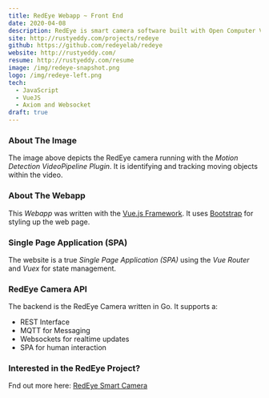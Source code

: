 ```yaml
---
title: RedEye Webapp ~ Front End
date: 2020-04-08
description: RedEye is smart camera software built with Open Computer Vision (OpenCV) with simple control and configuration APIs
site: http://rustyeddy.com/projects/redeye
github: https://github.com/redeyelab/redeye
website: http://rustyeddy.com/
resume: http://rustyeddy.com/resume
image: /img/redeye-snapshot.png
logo: /img/redeye-left.png
tech:
  - JavaScript
  - VueJS
  - Axiom and Websocket
draft: true
---
```


### About The Image

The image above depicts the RedEye camera running with the _Motion
Detection VideoPipeline Plugin_. It is identifying and tracking moving
objects within the video.

### About The Webapp

This _Webapp_ was written with the [Vue.js
Framework](https://vuejs.org/). It uses
[Bootstrap](http://getbootstrap.com) for styling up the web page.

### Single Page Application (SPA)

The website is a true _Single Page Application (SPA)_ using the _Vue
Router_ and _Vuex_ for state management.

### RedEye Camera API

The backend is the RedEye Camera written in Go. It supports a:

- REST Interface
- MQTT for Messaging
- Websockets for realtime updates
- SPA for human interaction

### Interested in the RedEye Project?

Fnd out more here: [RedEye Smart Camera](http://rustyeddy.com/redeye)

